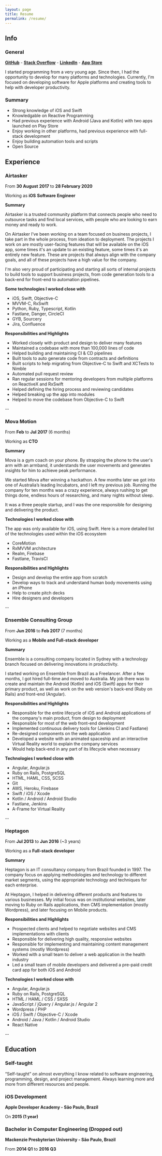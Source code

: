 ```yaml
---
layout: page
title: Resume
permalink: /resume/
---
```


## Info

### General

[**GitHub**](https://github.com/alaphao) - [**Stack Overflow**](https://stackoverflow.com/users/3462308/alaphao) - [**LinkedIn**](https://au.linkedin.com/in/aleph-retamal-640bb589) - [**App Store**](https://itunes.apple.com/us/developer/aleph-retamal/id971941244)

I started programming from a very young age. Since then, I had the opportunity to develop for many platforms and technologies. Currently, I'm focused on developing software for Apple platforms and creating tools to help with developer productivity.

### Summary

- Strong knowledge of iOS and Swift
- Knowledgable on Reactive Programming
- Had previous experience with Android (Java and Kotlin) with two apps launched on Play Store
- Enjoy working in other platforms, had previous experience with full-stack development
- Enjoy building automation tools and scripts
- Open Source

## Experience

### Airtasker

From **30 August** **2017** to **28 February 2020**

Working as **iOS** **Software** **Engineer**

**Summary**

Airtasker is a trusted community platform that connects people who need to outsource tasks and find local services, with people who are looking to earn money and ready to work.

On Airtasker I’ve been working on a team focused on business projects, I take part in the whole process, from ideation to deployment. The projects I work on are mostly user-facing features that will be available on the iOS app, some times it's an update to an existing feature, some times it's an entirely new feature. These are projects that always align with the company goals, and all of these projects have a high value for the company.

I'm also very proud of participating and starting all sorts of internal projects to build tools to support business projects, from code generation tools to a back-end for front-end to automation pipelines.

**Some technologies I worked close with**

- iOS, Swift, Objective-C
- MVVM-C, RxSwift
- Python, Ruby, Typescript, Kotlin
- Fastlane, Danger, CircleCI
- GYB, Sourcery
- Jira, Confluence

**Responsibilities and Highlights**

- Worked closely with product and design to deliver many features
- Maintained a codebase with more than 100,000 lines of code
- Helped building and maintaining CI & CD pipelines
- Built tools to auto generate code from contracts and definitions
- Built scripts to help migrating from Objective-C to Swift and XCTests to Nimble
- Automated pull request review
- Ran regular sessions for mentoring developers from multiple platforms on ReactiveX and RxSwift
- Helped defining the hiring process and reviewing candidates
- Helped breaking up the app into modules
- Helped to move the codebase from Objective-C to Swift

--

### Mova Motion

From **Feb** to **Jul 2017** (6 months)

Working as **CTO**

**Summary**

Mova is a gym coach on your phone. By strapping the phone to the user's arm with an armband, it understands the user movements and generates insights for him to achieve peak performance. 

We started Mova after winning a hackathon. A few months later we got into one of Australia’s leading Incubators, and I left my previous job. Running the company for ten months was a crazy experience, always rushing to get things done, endless hours of researching, and many nights without sleep.

It was a three people startup, and I was the one responsible for designing and delivering the product.

**Technologies I worked close with**

The app was only available for iOS, using Swift. Here is a more detailed list of the technologies used within the iOS ecosystem

- CoreMotion
- RxMVVM architecture
- Realm, Firebase
- Fastlane, TravisCI

**Responsibilities and Highlights**

- Design and develop the entire app from scratch
- Develop ways to track and understand human body movements using an iPhone
- Help to create pitch decks
- Hire designers and developers

--

### Ensemble Consulting Group

From **Jun 2016** to **Feb 2017** (7 months)

Working as a **Mobile and Full-stack developer**

**Summary**

Ensemble is a consulting company located in Sydney with a technology branch focused on delivering innovations in productivity.

I started working on Ensemble from Brazil as a Freelancer. After a few months, I got hired full-time and moved to Australia. My job there was to create and maintain the Android (Kotlin) and iOS (Swift) apps for their primary product, as well as work on the web version's back-end (Ruby on Rails) and front-end (Angular).

**Responsibilities and Highlights**

- Responsible for the entire lifecycle of iOS and Android applications of the company's main product, from design to deployment
- Responsible for most of the web front-end development
- Implemented continuous delivery tools for (Jenkins CI and Fastlane)
- Re-designed components on the web application
- Developed a website with an animated spaceship and an interactive Virtual Reality world to explain the company services
- Would help back-end in any part of its lifecycle when necessary

**Technologies I worked close with**

- Angular, Angular.js
- Ruby on Rails, PostgreSQL
- HTML, HAML, CSS, SCSS
- Git
- AWS, Heroku, Firebase
- Swift / iOS / Xcode
- Kotlin / Android / Android Studio
- Fastlane, Jenkins
- A-Frame for Virtual Reality

--

### Heptagon

From **Jul 2013** to **Jun 2016** (~3 years)

Working as a **Full-stack developer**

**Summary**

Heptagon is an IT consultancy company from Brazil founded in 1997. The company focus on applying methodologies and technology to different market segments, using the appropriate technology and techniques for each enterprise.

At Heptagon, I helped in delivering different products and features to various businesses. My initial focus was on institutional websites, later moving to Ruby on Rails applications, then CMS implementation (mostly Wordpress), and later focusing on Mobile products.

**Responsibilities and Highlights**

- Prospected clients and helped to negotiate websites and CMS implementations with clients
- Responsible for delivering high quality, responsive websites
- Responsible for implementing and maintaining content management systems (mostly Wordpress)
- Worked with a small team to deliver a web application in the health industry
- Led a small team of mobile developers and delivered a pre-paid credit card app for both iOS and Android

**Technologies I worked close with**

- Angular, Angular.js
- Ruby on Rails, PostgreSQL
- HTML / HAML / CSS / SXSS
- JavaScript / jQuery / Angular.js / Angular 2
- Wordpress / PHP
- iOS / Swift / Objective-C / Xcode
- Android / Java / Kotlin / Android Studio
- React Native

--

## Education

### Self-taught

“Self-taught” on almost everything I know related to software engineering, programming, design, and project management. Always learning more and more from different resources and people.


### iOS Development

**Apple Developer Academy - São Paulo, Brazil**

On **2015 (1 year)**


### Bachelor in Computer Engineering (Dropped out)

**Mackenzie Presbyterian University - São Paulo, Brazil**

From **2014 Q1** to **2016 Q3**


